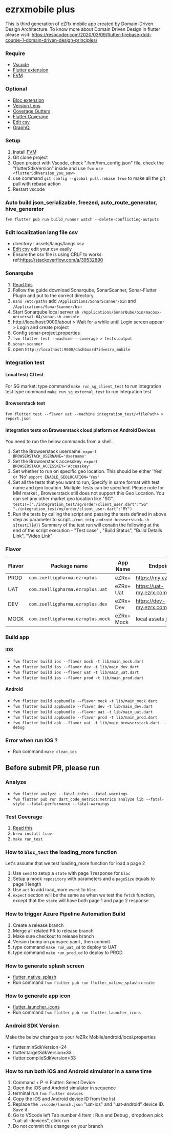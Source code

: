 # ezrxmobile plus
This is third generation of eZRx mobile app created by Domain-Driven Design Architecture. 
To know more about Domain Driven Design in flutter please visit:
https://resocoder.com/2020/03/09/flutter-firebase-ddd-course-1-domain-driven-design-principles/

### Require
- [Vscode](https://code.visualstudio.com/)
- [Flutter extension](https://marketplace.visualstudio.com/items?itemName=Dart-Code.flutter)
- [FVM](https://fvm.app/docs/getting_started/installation)

### Optional
- [Bloc extension](https://marketplace.visualstudio.com/items?itemName=FelixAngelov.bloc)
- [Version Lens](https://marketplace.visualstudio.com/items?itemName=pflannery.vscode-versionlens)
- [Coverage Gutters](https://marketplace.visualstudio.com/items?itemName=ryanluker.vscode-coverage-gutters)
- [Flutter Coverage](https://marketplace.visualstudio.com/items?itemName=Flutterando.flutter-coverage)
- [Edit csv](https://marketplace.visualstudio.com/items?itemName=janisdd.vscode-edit-csv)
- [GraphQl](https://marketplace.visualstudio.com/items?itemName=mquandalle.graphql)

### Setup
1. Install [FVM](https://fvm.app/docs/getting_started/installation)
2. Git clone project
3. Open project with Vscode, check ".fvm/fvm_config.json" file, check the "flutterSdkVersion" inside and use ```fvm use <flutterSdkVersion_you_saw>```
4. use command `git config --global pull.rebase true` to make all the git pull with rebase action
5. Restart vscode

### Auto build json_serializable, freezed, auto_route_generator, hive_generator 
```fvm flutter pub run build_runner watch --delete-conflicting-outputs```

### Edit localization lang file csv
- directory : assets/langs/langs.csv
- [Edit csv](https://marketplace.visualstudio.com/items?itemName=janisdd.vscode-edit-csv) edit your csv easily
- Ensure the csv file is using CRLF to works. ref:https://stackoverflow.com/a/39532890

### Sonarqube
1. [Read this](https://medium.com/@rajeswari3699/sonarqube-with-flutter-e294e48018f2)
2. Follow the guide download Sonarqube, SonarScanner, Sonar-Flutter Plugin and put to the correct directory.
3. ```nano /etc/paths``` add ```/Applications/SonarScanner/bin``` and ```/Applications/SonarScanner/bin``` 
4. Start Sonarqube local server ```sh /Applications/SonarQube/bin/macosx-universal-64/sonar.sh console```
5. http://localhost:9000/about > Wait for a while until Login screen appear > Login and create project 
6. Config sonar-project.properties
7. ```fvm flutter test --machine --coverage > tests.output```
8. ```sonar-scanner```
9. open ```http://localhost:9000/dashboard?id=ezrx_mobile```

### Integration test
#### Local test/ CI test
For SG market:
type command `make run_sg_client_test` to run integration test
type command `make run_sg_external_test` to run integration test
#### Browserstack test
```fvm flutter test --flavor uat --machine integration_test/<filePath> > report.json```
#### Integration tests on Browserstack cloud platform on Android Devices
You need to run the below commands from a shell.
1. Set the Browserstack username. ``` export BROWSERSTACK_USERNAME='Username' ```
2. Set the Browserstack accesskey. ``` export BROWSERSTACK_ACCESSKEY='Accesskey' ```
3. Set whether to run on specific geo location. This should be either 'Yes' or 'No' ``` export ENABLE_GEOLOCATION='Yes' ```
4. Set all the tests that you want to run, Specify in same format with test name and geo location. Multiple Tests can be specified. 
   Please note for MM market , Browserstack still does not support this Geo Location. You can set any other market geo location like "SG".     
	``` testIT=("./integration_test/sg/order/client_user.dart":"SG" "./integration_test/my/order/client_user.dart":"MY") ```
5. Run the tests by calling the script and passing the tests defined in above step as parameter to script.``` ./run_intg_android_browserstack.sh ${testIT[@]} ```
	Summary of the test run will conatin the following at the end of the script execution - "Test case" , "Build Status", "Build Details Link", "Video Link"

### Flavor
| Flavor| Package name | App Name | Endpoint |
|--|--|--|--|
| PROD |  `com.zuelligpharma.ezrxplus`| eZRx+ | https://my.ezrx.com |
| UAT  |  `com.zuelligpharma.ezrxplus.uat`| eZRx+ Uat | https://uat-my.ezrx.com |
| DEV  |  `com.zuelligpharma.ezrxplus.dev`| eZRx+ Dev | https://dev-my.ezrx.com |
| MOCK  |  `com.zuelligpharma.ezrxplus.mock`| eZRx+ Mock | local assets json |

### Build app
#### IOS
- ```fvm flutter build ios --flavor mock -t lib/main_mock.dart```
- ```fvm flutter build ios --flavor dev -t lib/main_dev.dart```
- ```fvm flutter build ios --flavor uat -t lib/main_uat.dart```
- ```fvm flutter build ios --flavor prod -t lib/main_prod.dart```

#### Android
- ```fvm flutter build appbundle --flavor mock -t lib/main_mock.dart```
- ```fvm flutter build appbundle --flavor dev -t lib/main_dev.dart```
- ```fvm flutter build appbundle --flavor uat -t lib/main_uat.dart```
- ```fvm flutter build appbundle --flavor prod -t lib/main_prod.dart```
- ```fvm flutter build apk --flavor uat -t lib/main_browserstack.dart --debug```

### Error when run IOS ?
- Run command ```make clean_ios```

## Before submit PR, please run 
### Analyze
- ```fvm flutter analyze --fatal-infos --fatal-warnings```
- ```fvm flutter pub run dart_code_metrics:metrics analyze lib --fatal-style --fatal-performance --fatal-warnings```

### Test Coverage
1. [Read this](https://codewithandrea.com/articles/flutter-test-coverage/)
2. ```brew install lcov```
3. ```make run_test```

### How to `bloc_test` the loading_more function
Let's assume that we test loading_more function for load a page 2
1. Use `seed` to setup a `state` with page 1 response for `bloc`
2. Setup a mock `repository` with parameters and a `pageSize` equals to page 1 length
3. Use `act` to add load_more `event` to `bloc`
4. `expect` section will be the same as when we test the `fetch` function, except that the `state` will have both page 1 and page 2 response

### How to trigger Azure Pipeline Automation Build
1. Create a release branch 
2. Merge all related PR to release branch
3. Make sure checkout to release branch
4. Version bump on pubspec.yaml , then commit
5. type command `make run_uat_cd` to deploy to UAT
6. type command `make run_prod_cd` to deploy to PROD

### How to generate splash screen
- [flutter_native_splash](https://pub.dev/packages/flutter_native_splash)
- Run command ```fvm flutter pub run flutter_native_splash:create```

### How to generate app icon
- [flutter_launcher_icons](https://pub.dev/packages/flutter_launcher_icons)
- Run command ```fvm flutter pub run flutter_launcher_icons```

### Android SDK Version
Make the below changes to your /eZRx Mobile/android/local.properties
- flutter.minSdkVersion=24
- flutter.targetSdkVersion=33
- flutter.compileSdkVersion=33

### How to run both iOS and Android simulator in a same time
1. Command + P => Flutter: Select Device
2. Open the iOS and Android simulator in sequence
3. terminal run `fvm flutter devices`
4. Copy the iOS and Android device ID from the list 
5. Replace the `.vscode/launch.json` "uat-ios" and "uat-android" device ID. Save it
6. Go to VScode left Tab number 4 Item : Run and Debug , dropdown pick "uat-all-devices", click run
7. Do not commit this change on your branch 